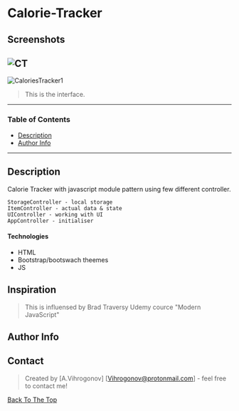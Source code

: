 # Calorie-Tracker
## Screenshots
![CT](https://user-images.githubusercontent.com/45083295/76860420-e6fa6d00-6852-11ea-986c-47baad20e590.PNG)
---
![CaloriesTracker1](https://user-images.githubusercontent.com/45083295/76860441-f083d500-6852-11ea-9d00-0019e6709084.PNG)

> This is the interface.
---

### Table of Contents


- [Description](#description)
- [Author Info](#author-info)

---

## Description
Calorie Tracker with javascript module pattern using few different controller.
```
StorageController - local storage
ItemController - actual data & state
UIController - working with UI
AppController - initialiser
```

#### Technologies

- HTML
- Bootstrap/bootswach theemes
- JS

## Inspiration
>This is influensed by Brad Traversy Udemy cource "Modern JavaScript"

## Author Info


## Contact


> Created by [A.Vihrogonov] [Vihrogonov@protonmail.com] - feel free to contact me!



[Back To The Top](#github-finder)
